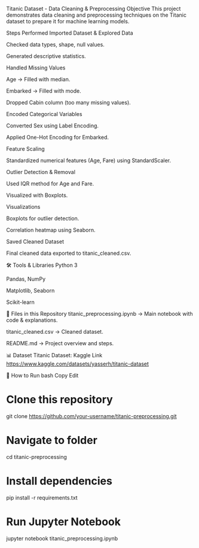 Titanic Dataset - Data Cleaning & Preprocessing
Objective
This project demonstrates data cleaning and preprocessing techniques on the Titanic dataset to prepare it for machine learning models.

 Steps Performed
Imported Dataset & Explored Data

Checked data types, shape, null values.

Generated descriptive statistics.

Handled Missing Values

Age → Filled with median.

Embarked → Filled with mode.

Dropped Cabin column (too many missing values).

Encoded Categorical Variables

Converted Sex using Label Encoding.

Applied One-Hot Encoding for Embarked.

Feature Scaling

Standardized numerical features (Age, Fare) using StandardScaler.

Outlier Detection & Removal

Used IQR method for Age and Fare.

Visualized with Boxplots.

Visualizations

Boxplots for outlier detection.

Correlation heatmap using Seaborn.

Saved Cleaned Dataset

Final cleaned data exported to titanic_cleaned.csv.

🛠 Tools & Libraries
Python 3

Pandas, NumPy

Matplotlib, Seaborn

Scikit-learn

📂 Files in this Repository
titanic_preprocessing.ipynb → Main notebook with code & explanations.

titanic_cleaned.csv → Cleaned dataset.

README.md → Project overview and steps.

📊 Dataset
Titanic Dataset: Kaggle Link https://www.kaggle.com/datasets/yasserh/titanic-dataset

🚀 How to Run
bash
Copy
Edit

# Clone this repository
git clone https://github.com/your-username/titanic-preprocessing.git

# Navigate to folder
cd titanic-preprocessing

# Install dependencies
pip install -r requirements.txt

# Run Jupyter Notebook
jupyter notebook titanic_preprocessing.ipynb
